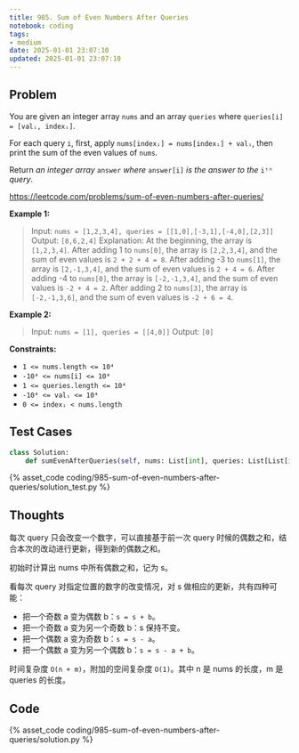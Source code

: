 ```yaml
---
title: 985. Sum of Even Numbers After Queries
notebook: coding
tags:
- medium
date: 2025-01-01 23:07:10
updated: 2025-01-01 23:07:10
---
```

## Problem

You are given an integer array `nums` and an array `queries` where `queries[i] = [valᵢ, indexᵢ]`.

For each query `i`, first, apply `nums[indexᵢ] = nums[indexᵢ] + valᵢ`, then print the sum of the even values of `nums`.

Return _an integer array_ `answer` _where_ `answer[i]` _is the answer to the_ `iᵗʰ` _query_.

<https://leetcode.com/problems/sum-of-even-numbers-after-queries/>

**Example 1:**

> Input: `nums = [1,2,3,4], queries = [[1,0],[-3,1],[-4,0],[2,3]]`
> Output: `[8,6,2,4]`
> Explanation: At the beginning, the array is `[1,2,3,4]`.
> After adding 1 to `nums[0]`, the array is `[2,2,3,4]`, and the sum of even values is `2 + 2 + 4 = 8`.
> After adding -3 to `nums[1]`, the array is `[2,-1,3,4]`, and the sum of even values is `2 + 4 = 6`.
> After adding -4 to `nums[0]`, the array is `[-2,-1,3,4]`, and the sum of even values is `-2 + 4 = 2`.
> After adding 2 to `nums[3]`, the array is `[-2,-1,3,6]`, and the sum of even values is `-2 + 6 = 4`.

**Example 2:**

> Input: `nums = [1], queries = [[4,0]]`
> Output: `[0]`

**Constraints:**

- `1 <= nums.length <= 10⁴`
- `-10⁴ <= nums[i] <= 10⁴`
- `1 <= queries.length <= 10⁴`
- `-10⁴ <= valᵢ <= 10⁴`
- `0 <= indexᵢ < nums.length`

## Test Cases

``` python
class Solution:
    def sumEvenAfterQueries(self, nums: List[int], queries: List[List[int]]) -> List[int]:
```

{% asset_code coding/985-sum-of-even-numbers-after-queries/solution_test.py %}

## Thoughts

每次 query 只会改变一个数字，可以直接基于前一次 query 时候的偶数之和，结合本次的改动进行更新，得到新的偶数之和。

初始时计算出 nums 中所有偶数之和，记为 s。

看每次 query 对指定位置的数字的改变情况，对 s 做相应的更新，共有四种可能：

- 把一个奇数 a 变为偶数 b：`s = s + b`。
- 把一个奇数 a 变为另一个奇数 b：s 保持不变。
- 把一个偶数 a 变为奇数 b：`s = s - a`。
- 把一个偶数 a 变为另一个偶数 b：`s = s - a + b`。

时间复杂度 `O(n + m)`，附加的空间复杂度 `O(1)`。其中 n 是 nums 的长度，m 是 queries 的长度。

## Code

{% asset_code coding/985-sum-of-even-numbers-after-queries/solution.py %}
